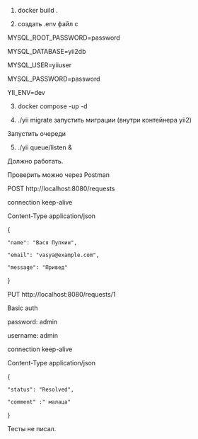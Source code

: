 1) docker build .
   


2) создать .env файл c
   
MYSQL_ROOT_PASSWORD=password

MYSQL_DATABASE=yii2db

MYSQL_USER=yiiuser

MYSQL_PASSWORD=password

YII_ENV=dev


3) docker compose -up -d


4) ./yii migrate запустить миграции (внутри контейнера yii2)


Запустить очереди 

5) ./yii queue/listen & 


 Должно работать.



Проверить можно через Postman


POST http://localhost:8080/requests

connection keep-alive

Content-Type application/json


{

    "name": "Вася Пупкин",
    
    "email": "vasya@example.com",
    
    "message": "Привед"
    
}



PUT http://localhost:8080/requests/1

Basic auth

password: admin

username: admin 



connection keep-alive

Content-Type application/json

{

    "status": "Resolved",
    
    "comment" :" малаца"
    
}

Тесты не писал.
